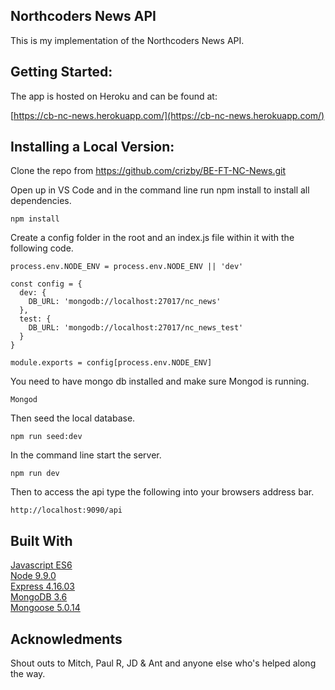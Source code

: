 ## Northcoders News API

This is my implementation of the Northcoders News API.

## Getting Started:

The app is hosted on Heroku and can be found at:

[https://cb-nc-news.herokuapp.com/](https://cb-nc-news.herokuapp.com/)

## Installing a Local Version:

Clone the repo from https://github.com/crizby/BE-FT-NC-News.git

Open up in VS Code and in the command line run npm install to install all dependencies.
```
npm install
```

Create a config folder in the root and an index.js file within it with the following code.
```
process.env.NODE_ENV = process.env.NODE_ENV || 'dev'

const config = {
  dev: {
    DB_URL: 'mongodb://localhost:27017/nc_news'
  },
  test: {
    DB_URL: 'mongodb://localhost:27017/nc_news_test'
  }
}

module.exports = config[process.env.NODE_ENV]
```
You need to have mongo db installed and make sure Mongod is running.
```
Mongod
```
Then seed the local database.
```
npm run seed:dev
```
In the command line start the server.
```
npm run dev
```
Then to access the api type the following into your browsers address bar.
```
http://localhost:9090/api
```

## Built With

[Javascript ES6](http://http://es6-features.org)\
[Node 9.9.0](https://nodejs.org/en/)\
[Express 4.16.03](https://expressjs.com/)\
[MongoDB 3.6](https://www.mongodb.com/)\
[Mongoose 5.0.14](http://mongoosejs.com/)


## Acknowledments

Shout outs to Mitch, Paul R, JD & Ant and anyone else who's helped along the way.


